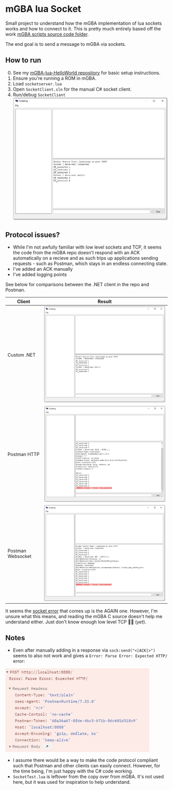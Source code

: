 # mGBA lua Socket
Small project to understand how the mGBA implementation of lua sockets works and how to connect to it. This is pretty much entirely based off the work [mGBA scripts source code folder](https://github.com/mgba-emu/mgba/tree/master/res/scripts).

The end goal is to send a message to mGBA via sockets.

## How to run
0. See my [mGBA-lua-HelloWorld repository](https://github.com/nikouu/mGBA-lua-HelloWorld) for basic setup instructions.
1. Ensure you're running a ROM in mGBA.
2. Load `socketserver.lua`
3. Open `SocketClient.sln` for the manual C# socket client.
4. Run/debug `SocketClient` 
![](images/MessageReceivedDotnet.jpg)

## Protocol issues?
- While I'm not awfully familiar with low level sockets and TCP, it seems the code from the mGBA repo doesn't respond with an ACK automatically on a recieve and as such trips up applications sending requests - such as Postman, which stays in an endless connecting state.
- I've added an ACK manually
- I've added logging points 

See below for comparisons between the .NET client in the repo and Postman. 

| Client            | Result                                          |
| ----------------- | ----------------------------------------------- |
| Custom .NET       | ![](images/MessageReceivedDotnet.jpg)           |
| Postman HTTP      | ![](images/MessageReceivedPostmanHttp.jpg)      |
| Postman Websocket | ![](images/MessageReceivedPostmanWebsocket.jpg) |

It seems the [socket error](https://mgba.io/docs/scripting.html#constant-SOCKERR) that comes up is the AGAIN one. However, I'm unsure what this means, and reading the mGBA C source doesn't help me understand either. Just don't know enough low level TCP 🤷‍♀️ (*yet*).

## Notes

- Even after manually adding in a response via `sock:send("<|ACK|>")` seems to also not work and gives a `Error: Parse Error: Expected HTTP/` error:

![](images/PostmanError.jpg)

- I assume there would be a way to make the code protocol compliant such that Postman and other clients can easily connect. However, for the time being, I'm just happy with the C# code working.
- `SocketTest.lua` is leftover from the copy over from mGBA. It's not used here, but it was used for inspiration to help understand.
